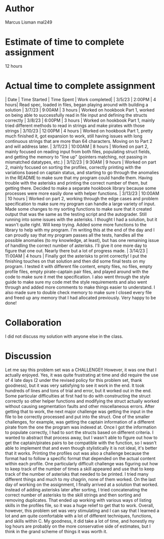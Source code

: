 # Author
Marcus Lisman
mal249

# Estimate of time to complete assignment
12 hours

# Actual time to complete assignment
|     Date     | Time Started |     Time Spent |     Work completed|
| 3/5/23       |       2:00PM |         4 hours|    Read spec, loaded in files, began playing around with building a solution
| 3/7/23       |       9:00AM |         3 hours |  Worked on hookbook Part 1,
worked on being able to successfully read in file input and defining the structs correctly
| 3/8/23       |      6:00PM |          3 hours | Worked on hookbook Part 1, mainly tried different methods to read in strings and make pirates with those strings
| 3/10/23      |      12:00PM |         4 hours | Worked on hookbook Part 1, pretty much finished it, got expansion to work, still having issues with long continuous strings that are more than 64 characters. Moving on to Part 2 and will address later.
| 3/11/23      |      10:00AM |         8 hours | Worked on part 2, mainly focused on reading input from both files, populating struct fields, and getting the memory to "line up" (pointers matching, not passing in mismatched datatypes, etc.)
| 3/12/23      |    9:30AM    |         9 hours | Worked on part 2, mainly focused on sorting the profiles, correctly printing with the variations based on captain status, and starting to go through the anomalies in the README to make sure that my program could handle them. Having trouble with the asterisks and printing the correct number of them, but getting there. Decided to make a separate hookbook library because some processes were more easily done with helper functions.
| 3/13/23      |    10:00AM   |         10 hours | Worked on part 2, working through the edge cases and problem specification to make sure my program can handle a large variety of input. Made some changes to my sorting functions to make sure that it created output that was the same as the testing script and the autograder. Still running into some issues with the asterisks. I thought I had a solution, but it wasn't quite right. Will keep trying. Added some more functions to the library to help with my program. I'm writing this at the end of the day and I can proudly say that my program passes all the tests, handles all the possible anomalies (to my knowledge, at least), but has one remaining issue of handling the correct number of asterisks. I'll give it one more day to figure that one out. Nearly there but a lot of progress made.
| 3/14/23     |   11:00AM    |         4 hours | Finally got the asterisks to print correctly! I put the finishing touches on that solution and then did some final tests on my program. I tested it with different file content, empty files, no files, empty profile files, empty pirate-captain pair files, and played around with the code to make sure it met the specification. I also went through the style guide to make sure my code met the style requirements and also went through and added more comments to make things easier to understand. I also made sure to double check memory to make sure I closed every file and freed up any memory that I had allocated previously. Very happy to be done!

# Collaboration
I did not discuss my solution with anyone else in the class. 

# Discussion
Let me say this problem set was a CHALLENGE!! However, it was one that I actually enjoyed. Yes, it was quite frustrating at time and did require the use of 4 late days (2 under the revised policy for this problem set, thank goodness), but it was very satisfying to see it work in the end. It took hundreds of lines and tons of trial and error, but it worked out in the end. Some particular difficulties at first had to do with constructing the struct correctly so other helper functions and modifying the struct actually worked without causing segmentation faults and other miscellaneous errors. After getting that to work, the next major challenge was getting the input in the file to be correctly processed and put into the struct. One of the smaller challenges, for example, was getting the captain information of a different pirate from the one the program was indexed at. Once I got the information to populate correctly, I had to sort the structs based on different criteria. I wanted to abstract that process away, but I wasn't able to figure out how to get the captain/pirates pairs to be compatible with the function, so I wasn't able to implement that and even though stylistically it is not ideal, it's better that it works. Printing the profiles out was also a challenge because the format had to follow a specific format that depended on the actual content within each profile. One particularly difficult challenge was figuring out how to keep track of the number of times a skill appeared and use that to keep track of the number of asterisks that needed to be printed. I tried many different things and much to my chagrin, none of them worked. On the last day of working on the assignment, I finally arrived at a solution that worked. Instead of adding asterisks later after sorting, I tried concatenating the correct number of asterisks to the skill strings and then sorting and removing duplicates. That ended up working with various ways of listing skills in the profiles file, so it was a huge relief to get that to work. Overall, however, this problem set was very stimulating and I can say that I learned a lot and am quite comfortable with a lot of different techniques, functions, and skills within C. My goodness, it did take a lot of time, and honestly my log hours are probably on the more conservative side of estimates, but I think in the grand scheme of things it was worth it.
